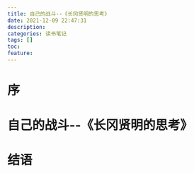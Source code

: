 ```yaml
---
title: 自己的战斗--《长冈贤明的思考》
date: 2021-12-09 22:47:31
description: 
categories: 读书笔记
tags: [] 
toc: 
feature: 
---
```


# 序
<!-- more -->

# 自己的战斗--《长冈贤明的思考》

# 结语